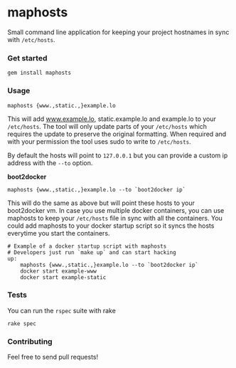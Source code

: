 maphosts
========

Small command line application for keeping your project hostnames in sync with `/etc/hosts`.

### Get started ###

    gem install maphosts

### Usage ###

    maphosts {www.,static.,}example.lo
    
    
This will add www.example.lo, static.example.lo and example.lo to your `/etc/hosts`. The tool will only update parts of your `/etc/hosts` which requires the update to preserve the original formatting. When required and with your permission the tool uses sudo to write to `/etc/hosts`.

By default the hosts will point to `127.0.0.1` but you can provide a custom ip address with the `--to` option.

**boot2docker**

    maphosts {www.,static.,}example.lo --to `boot2docker ip`

This will do the same as above but will point these hosts to your boot2docker vm. In case you use multiple docker containers, you can use maphosts to keep your `/etc/hosts` file in sync with all the containers. You could add maphosts to your docker startup script so it syncs the hosts everytime you start the containers.

```make
# Example of a docker startup script with maphosts
# Developers just run `make up` and can start hacking 
up:
    maphosts {www.,static.,}example.lo --to `boot2docker ip`
    docker start example-www
    docker start example-static
```

### Tests ###

You can run the `rspec` suite with rake
    
    rake spec
    
### Contributing ###

Feel free to send pull requests!
